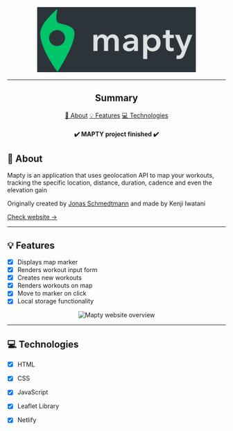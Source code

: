 <section align="center">
    <img width="366px" src="logo-background.png" />
</section>

---

<h2 align="center">Summary</h2>

<p align="center">
    <a href="#about">📙 About</a>
    <a href="#features">💡 Features</a>
    <a href="#technologies">💻 Technologies</a>
</p>

<h4 align="center">
    ✔️ MAPTY project finished ✔️
</h4>

<H2 id="about">📙 About</H2>

<p>Mapty is an application that uses geolocation API to map your workouts, tracking the specific location, distance, duration, cadence and even the elevation gain</p>
<p>Originally created by <a href="https://github.com/jonasschmedtmann">Jonas Schmedtmann<a/> and made by Kenji Iwatani</p>
<p>
    <a href="https://mapty-kenji.netlify.app/">Check website &rarr;</a>
</p>

---

<H2 id="features">💡 Features</H2>

- [x] Displays map marker
- [x] Renders workout input form
- [x] Creates new workouts
- [x] Renders workouts on map
- [x] Move to marker on click
- [x] Local storage functionality

<section align="center">
    <img alt="Mapty website overview" src="mapty.gif"/>
</section>

---

<H2 id="technologies">💻 Technologies</H2>

- [x] HTML
- [x] CSS
- [x] JavaScript
- [x] Leaflet Library
- [x] Netlify

